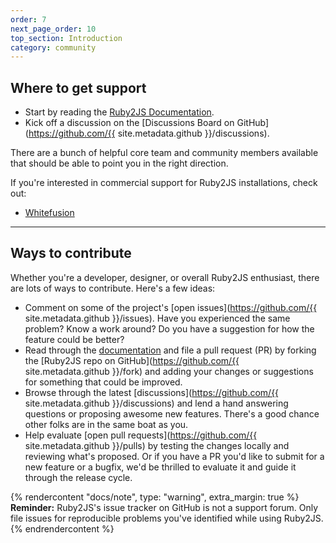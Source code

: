 ```yaml
---
order: 7
next_page_order: 10
top_section: Introduction
category: community
---
```


## Where to get support

* Start by reading the [Ruby2JS Documentation](/docs/).
* Kick off a discussion on the [Discussions Board on GitHub](https://github.com/{{ site.metadata.github }}/discussions).

There are a bunch of helpful core team and community members available that should be able to point you in the right direction.

If you're interested in commercial support for Ruby2JS installations, check out:

* [Whitefusion](https://whitefusion.io)

----

## Ways to contribute

Whether you're a developer, designer, or overall Ruby2JS enthusiast, there are lots of ways to contribute. Here's a few ideas:

* Comment on some of the project's [open issues](https://github.com/{{ site.metadata.github }}/issues). Have you experienced the same problem? Know a work around? Do you have a suggestion for how the feature could be better?
* Read through the [documentation](/docs/) and file a pull request (PR) by forking the [Ruby2JS repo on GitHub](https://github.com/{{ site.metadata.github }}/fork) and adding your changes or suggestions for something that could be improved.
* Browse through the latest [discussions](https://github.com/{{ site.metadata.github }}/discussions) and lend a hand answering questions or proposing awesome new features. There's a good chance other folks are in the same boat as you.
* Help evaluate [open pull requests](https://github.com/{{ site.metadata.github }}/pulls) by testing the changes locally and reviewing what's proposed. Or if you have a PR you'd like to submit for a new feature or a bugfix, we'd be thrilled to evaluate it and guide it through the release cycle.

{% rendercontent "docs/note", type: "warning", extra_margin: true %}
**Reminder:** Ruby2JS's issue tracker on GitHub is not a support forum. Only file issues for reproducible problems you've identified while using Ruby2JS.
{% endrendercontent %}
